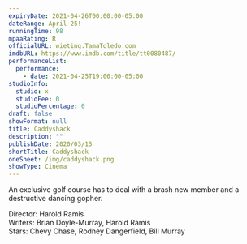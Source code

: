 ```yaml
---
expiryDate: 2021-04-26T00:00:00-05:00
dateRange: April 25!
runningTime: 98
mpaaRating: R
officialURL: wieting.TamaToledo.com
imdbURL: https://www.imdb.com/title/tt0080487/
performanceList:
  performance:
    - date: 2021-04-25T19:00:00-05:00
studioInfo:
  studio: x
  studioFee: 0
  studioPercentage: 0
draft: false
showFormat: null
title: Caddyshack
description: ""
publishDate: 2020/03/15
shortTitle: Caddyshack
oneSheet: /img/caddyshack.png
showType: Cinema
---
```

An exclusive golf course has to deal with a brash new member and a destructive dancing gopher.  

Director: Harold Ramis  
Writers: Brian Doyle-Murray, Harold Ramis  
Stars: Chevy Chase, Rodney Dangerfield, Bill Murray 
